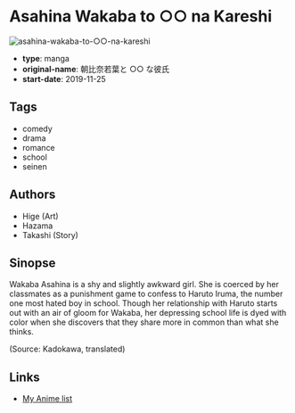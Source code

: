 # Asahina Wakaba to ○○ na Kareshi

![asahina-wakaba-to-○○-na-kareshi](https://cdn.myanimelist.net/images/manga/1/240059.jpg)

-   **type**: manga
-   **original-name**: 朝比奈若葉と ○○ な彼氏
-   **start-date**: 2019-11-25

## Tags

-   comedy
-   drama
-   romance
-   school
-   seinen

## Authors

-   Hige (Art)
-   Hazama
-   Takashi (Story)

## Sinopse

Wakaba Asahina is a shy and slightly awkward girl. She is coerced by her classmates as a punishment game to confess to Haruto Iruma, the number one most hated boy in school. Though her relationship with Haruto starts out with an air of gloom for Wakaba, her depressing school life is dyed with color when she discovers that they share more in common than what she thinks.

(Source: Kadokawa, translated)

## Links

-   [My Anime list](https://myanimelist.net/manga/125355/Asahina_Wakaba_to_○○_na_Kareshi)
